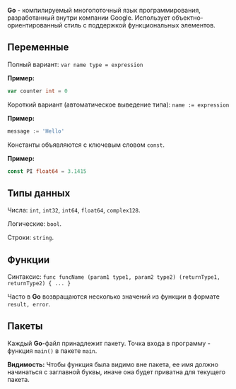 **Go** - компилируемый многопоточный язык программирования, разработанный внутри компании Google. Использует объектно-ориентированный стиль с поддержкой функциональных элементов.

## Переменные

Полный вариант: `var name type = expression`

**Пример:**

```Go
var counter int = 0
```

Короткий вариант (автоматическое выведение типа): `name := expression`

**Пример:**

```Go
message := 'Hello'
```

Константы объявляются с ключевым словом `const`.

**Пример:**

```Go
const PI float64 = 3.1415
```

## Типы данных

Числа: `int`, `int32`, `int64`, `float64`, `complex128`.

Логические: `bool`.

Строки: `string`.

## Функции

Синтаксис: `func funcName (param1 type1, param2 type2) (returnType1, returnType2) { ... }`

Часто в **Go** возвращаются несколько значений из функции в формате `result, error`.

## Пакеты

Каждый **Go**-файл принадлежит пакету. Точка входа в программу - функция `main()` в пакете `main`.

**Видимость:** Чтобы функция была видимо вне пакета, ее имя должно начинаться с заглавной буквы, иначе она будет приватна для текущего пакета.












